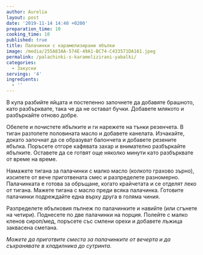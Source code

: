 ```yaml
---
author: Aurelia
layout: post
date: '2019-11-14 14:40 +0200'
preparation_time: 10
cooking_time: 10
published: true
title: Палачинки с карамелизирани ябълки
image: /media/255A83AA-574E-49A1-BC74-C433571DA161.jpeg
permalink: /palachinki-s-karamelizirani-yabalki/
categories:
  - Закуски
servings: '4'
ingredients:
  - ''
---
```


В купа разбийте яйцата и постепенно започнете да добавяте брашното, като разбърквате, така че да не остават бучки. Добавете млякото и разбъркайте отново добре.

Обелете и почистете ябълките и ги нарежете на тънки резенчета. В тиган разтопете половината масло и добавете канелата. Изчакайте, докато започнат да се образуват балончета и добавете резените ябълка. Поръсете отгоре кафявата захар и внимателно разбъркайте ябълките. Оставете да се готвят още няколко минути като разбърквате от време на време.

Намажете тигана за палачинки с малко масло (колкото грахово зърно), изсипете от вече приготвената смес и разпределете разномерно. Палачинката е готова за обръщане, когато крайчетата и се отделят леко от тигана. Мажете тигана с масло преди всяка палачинка.
Готовите палачинки подреждайте една върху друга в голяма чиния.

Разпределете ябълковия пълнеж по палачинките и навийте (или сгънете на четири). 
Поднесете по две палачинки на порция. Полейте с малко кленов сироп/мед, поръсете със смлени орехи и добавете лъжица заквасена сметана.


_Можете да приготвите сместа за палачинките от вечерта и да съхранявате в хладилника до сутринта._